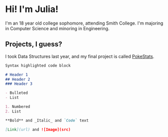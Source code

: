 # Hi! I'm Julia!

I'm an 18 year old college sophomore, attending Smith College. I'm majoring in Computer Science and minoring in Engineering.

## Projects, I guess?

I took Data Structures last year, and my final project is called [PokeStats](https://github.com/JuliaYu2002/PokeStats).


```markdown
Syntax highlighted code block

# Header 1
## Header 2
### Header 3

- Bulleted
- List

1. Numbered
2. List

**Bold** and _Italic_ and `Code` text

[Link](url) and ![Image](src)
```
